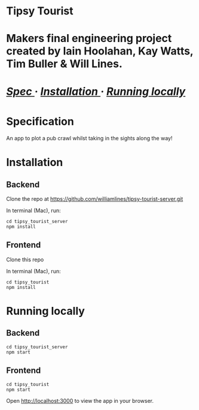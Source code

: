<h1> Tipsy Tourist <h1> 
<div>
Makers final engineering project created by Iain Hoolahan, Kay Watts, Tim Buller & Will Lines.
<h5>
<a href='https://github.com/HOOLAHAN/tipsy-tourist/blob/main/README.md#Spec'> Spec </a> <span> · </span>
<a href='https://github.com/HOOLAHAN/tipsy-tourist/blob/main/README.md#Installation'> Installation </a><span> · </span>
<a href='https://github.com/HOOLAHAN/tipsy-tourist/blob/main/README.md#Running-locally'> Running locally</a>
<h5>
</div>

# Specification

An app to plot a pub crawl whilst taking in the sights along the way!

# Installation

## Backend

Clone the repo at https://github.com/williamlines/tipsy-tourist-server.git

In terminal (Mac), run:

```
cd tipsy_tourist_server
npm install
```

## Frontend

Clone this repo

In terminal (Mac), run:

```
cd tipsy_tourist
npm install
```

# Running locally

## Backend

```
cd tipsy_tourist_server
npm start
```

## Frontend

```
cd tipsy_tourist
npm start
```

Open [http://localhost:3000](http://localhost:3000) to view the app in your browser.
